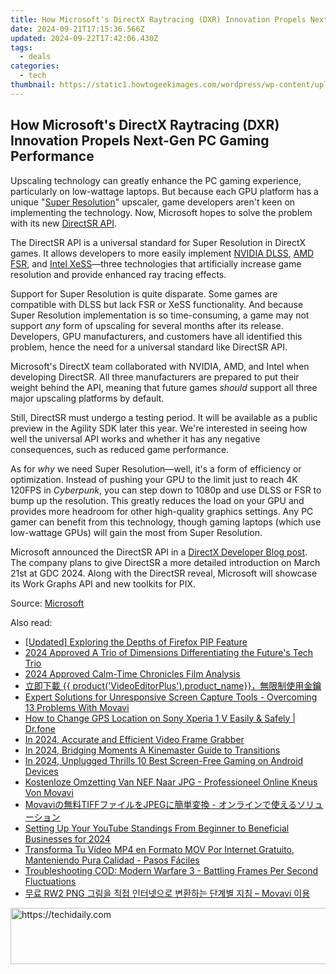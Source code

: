 ```yaml
---
title: How Microsoft's DirectX Raytracing (DXR) Innovation Propels Next-Gen PC Gaming Performance
date: 2024-09-21T17:15:36.566Z
updated: 2024-09-22T17:42:06.430Z
tags:
  - deals
categories:
  - tech
thumbnail: https://static1.howtogeekimages.com/wordpress/wp-content/uploads/2024/02/52920514194_5f136d8949_o.jpg
---
```


## How Microsoft's DirectX Raytracing (DXR) Innovation Propels Next-Gen PC Gaming Performance

Upscaling technology can greatly enhance the PC gaming experience, particularly on low-wattage laptops. But because each GPU platform has a unique "[Super Resolution](https://desktop-recording.techidaily.com/new-2024-approved-capture-master-high-res-screen-record/)" upscaler, game developers aren't keen on implementing the technology. Now, Microsoft hopes to solve the problem with its new [DirectSR API](https://devblogs.microsoft.com/directx/directx-innovation-on-display-at-gdc-2024/).

 The DirectSR API is a universal standard for Super Resolution in DirectX games. It allows developers to more easily implement [NVIDIA DLSS](https://extra-hints.techidaily.com/new-core-understanding-of-narrative-frameworks/), [AMD FSR](https://review-topics.techidaily.com/how-to-update-iphone-xs-max-to-the-latest-iosipados-version-drfone-by-drfone-ios-system-repair-ios-system-repair/), and [Intel XeSS](https://fox-blue.techidaily.com/2024-approved-the-next-frontier-in-technological-application/)—three technologies that artificially increase game resolution and provide enhanced ray tracing effects.

 Support for Super Resolution is quite disparate. Some games are compatible with DLSS but lack FSR or XeSS functionality. And because Super Resolution implementation is so time-consuming, a game may not support _any_ form of upscaling for several months after its release. Developers, GPU manufacturers, and customers have all identified this problem, hence the need for a universal standard like DirectSR API.

 Microsoft's DirectX team collaborated with NVIDIA, AMD, and Intel when developing DirectSR. All three manufacturers are prepared to put their weight behind the API, meaning that future games _should_ support all three major upscaling platforms by default.

 Still, DirectSR must undergo a testing period. It will be available as a public preview in the Agility SDK later this year. We're interested in seeing how well the universal API works and whether it has any negative consequences, such as reduced game performance.

 As for _why_ we need Super Resolution—well, it's a form of efficiency or optimization. Instead of pushing your GPU to the limit just to reach 4K 120FPS in _Cyberpunk_, you can step down to 1080p and use DLSS or FSR to bump up the resolution. This greatly reduces the load on your GPU and provides more headroom for other high-quality graphics settings. Any PC gamer can benefit from this technology, though gaming laptops (which use low-wattage GPUs) will gain the most from Super Resolution.

 Microsoft announced the DirectSR API in a [DirectX Developer Blog post](https://devblogs.microsoft.com/directx/directx-innovation-on-display-at-gdc-2024/). The company plans to give DirectSR a more detailed introduction on March 21st at GDC 2024\. Along with the DirectSR reveal, Microsoft will showcase its Work Graphs API and new toolkits for PIX.

 Source: [Microsoft](https://devblogs.microsoft.com/directx/directx-innovation-on-display-at-gdc-2024/)

<ins class="adsbygoogle"
     style="display:block"
     data-ad-format="autorelaxed"
     data-ad-client="ca-pub-7571918770474297"
     data-ad-slot="1223367746"></ins>

<ins class="adsbygoogle"
     style="display:block"
     data-ad-client="ca-pub-7571918770474297"
     data-ad-slot="8358498916"
     data-ad-format="auto"
     data-full-width-responsive="true"></ins>

<span class="atpl-alsoreadstyle">Also read:</span>
<div><ul>
<li><a href="https://some-knowledge.techidaily.com/updated-exploring-the-depths-of-firefox-pip-feature/"><u>[Updated] Exploring the Depths of Firefox PIP Feature</u></a></li>
<li><a href="https://fox-links.techidaily.com/2024-approved-a-trio-of-dimensions-differentiating-the-futures-tech-trio/"><u>2024 Approved A Trio of Dimensions Differentiating the Future's Tech Trio</u></a></li>
<li><a href="https://extra-resources.techidaily.com/2024-approved-calm-time-chronicles-film-analysis/"><u>2024 Approved Calm-Time Chronicles Film Analysis</u></a></li>
<li><a href="https://some-tips.techidaily.com/1726219046808-productvideoeditorplusproductname/"><u>立即下載 {{ product('VideoEditorPlus').product_name}}，無限制使用金鑰</u></a></li>
<li><a href="https://some-tips.techidaily.com/expert-solutions-for-unresponsive-screen-capture-tools-overcoming-13-problems-with-movavi/"><u>Expert Solutions for Unresponsive Screen Capture Tools - Overcoming 13 Problems With Movavi</u></a></li>
<li><a href="https://location-social.techidaily.com/how-to-change-gps-location-on-sony-xperia-1-v-easily-and-safely-drfone-by-drfone-virtual-android/"><u>How to Change GPS Location on Sony Xperia 1 V Easily & Safely | Dr.fone</u></a></li>
<li><a href="https://screen-activity-recording.techidaily.com/in-2024-accurate-and-efficient-video-frame-grabber/"><u>In 2024, Accurate and Efficient Video Frame Grabber</u></a></li>
<li><a href="https://extra-resources.techidaily.com/in-2024-bridging-moments-a-kinemaster-guide-to-transitions/"><u>In 2024, Bridging Moments A Kinemaster Guide to Transitions</u></a></li>
<li><a href="https://screen-capture.techidaily.com/in-2024-unplugged-thrills-10-best-screen-free-gaming-on-android-devices/"><u>In 2024, Unplugged Thrills 10 Best Screen-Free Gaming on Android Devices</u></a></li>
<li><a href="https://some-tips.techidaily.com/kostenloze-omzetting-van-nef-naar-jpg-professioneel-online-kneus-von-movavi/"><u>Kostenloze Omzetting Van NEF Naar JPG - Professioneel Online Kneus Von Movavi</u></a></li>
<li><a href="https://some-tips.techidaily.com/movavitiffjpeg/"><u>Movaviの無料TIFFファイルをJPEGに簡単変換 - オンラインで使えるソリューション</u></a></li>
<li><a href="https://youtube-webster.techidaily.com/ng-up-your-youtube-standings-from-beginner-to-beneficial-businesses-for-2024/"><u>Setting Up Your YouTube Standings From Beginner to Beneficial Businesses for 2024</u></a></li>
<li><a href="https://some-tips.techidaily.com/transforma-tu-video-mp4-en-formato-mov-por-internet-gratuito-manteniendo-pura-calidad-pasos-faciles/"><u>Transforma Tu Vídeo MP4 en Formato MOV Por Internet Gratuito, Manteniendo Pura Calidad - Pasos Fáciles</u></a></li>
<li><a href="https://win-solutions.techidaily.com/troubleshooting-cod-modern-warfare-3-battling-frames-per-second-fluctuations/"><u>Troubleshooting COD: Modern Warfare 3 - Battling Frames Per Second Fluctuations</u></a></li>
<li><a href="https://some-tips.techidaily.com/rw2-png-movavi/"><u>무료 RW2 PNG 그림을 직접 인터넷으로 변환하는 단계별 지침 – Movavi 이용</u></a></li>
</ul></div>

<!-- affiliate ads begin -->
<a href="https://unicoeye.pxf.io/c/5597632/2134229/18498" target="_top" id="2134229">
  <img src="//a.impactradius-go.com/display-ad/18498-2134229" border="0" alt="https://techidaily.com" width="728" height="90"/>
</a>
<img height="0" width="0" src="https://unicoeye.pxf.io/i/5597632/2134229/18498" style="position:absolute;visibility:hidden;" border="0" />
<!-- affiliate ads end -->

